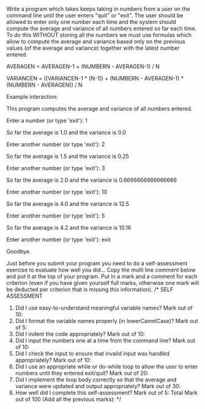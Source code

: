 Write a program which takes keeps taking in numbers from a user on the command line until the user enters "quit" or "exit".  The user should be allowed to enter only one number each time and the system should compute the average and variance of all numbers entered so far each time.  To do this WITHOUT storing all the numbers we must use formulas which allow to compute the average and variance based only on the previous values (of the average and variance) together with the latest number entered.

AVERAGEN = AVERAGEN-1 + (NUMBERN - AVERAGEN-1) / N

VARIANCEN = ((VARIANCEN-1 * (N-1)) + (NUMBERN - AVERAGEN-1) * (NUMBERN - AVERAGEN)) / N

Example interaction:


This program computes the average and variance of all numbers entered.

Enter a number (or type 'exit'): 1

So far the average is 1.0 and the variance is 0.0

Enter another number (or type 'exit'): 2

So far the average is 1.5 and the variance is 0.25

Enter another number (or type 'exit'): 3

So far the average is 2.0 and the variance is 0.6666666666666666

Enter another number (or type 'exit'): 10

So far the average is 4.0 and the variance is 12.5

Enter another number (or type 'exit'): 5

So far the average is 4.2 and the variance is 10.16

Enter another number (or type 'exit'): exit

Goodbye.

Just before you submit your program you need to do a self-assessment exercise to evaluate how well you did...
Copy the multi line comment below and put it at the top of your program. Put in a mark and a comment for each criterion (even if you have given yourself full marks, otherwise one mark will be deducted per criterion that is missing this information).
/* SELF ASSESSMENT
   1. Did I use easy-to-understand meaningful variable names?
       Mark out of 10:
   2. Did I format the variable names properly (in lowerCamelCase)?
       Mark out of 5:
   3. Did I indent the code appropriately?
       Mark out of 10:
   4. Did I input the numbers one at a time from the command line?
       Mark out of 10: 
   5. Did I check the input to ensure that invalid input was handled appropriately?
       Mark out of 10: 
   6. Did I use an appropriate while or do-while loop to allow the user to enter numbers until they entered exit/quit?
       Mark out of 20: 
   7. Did I implement the loop body correctly so that the average and variance were updated and output appropriately?
       Mark out of 30: 
   8. How well did I complete this self-assessment?
       Mark out of 5:
   Total Mark out of 100 (Add all the previous marks):
*/
